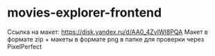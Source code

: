 # movies-explorer-frontend





Ссылка на макет: https://disk.yandex.ru/d/AA0_4ZvIWI8PQA
Макет в формате zip + макеты в формате png в папке для проверки через PixelPerfect


